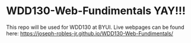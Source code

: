 # WDD130-Web-Fundimentals YAY!!!

This repo will be used for WDD130 at BYUI. Live webpages can be found here:
https://joseph-robles-jr.github.io/WDD130-Web-Fundimentals/